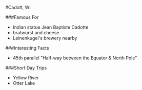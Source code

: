 #Cadott, WI

###Famous For
- Indian statue Jean Baptiste Cadotte
- bratwurst and cheese
- Leinenkugel's brewery nearby

###Interesting Facts
- 45th parallel "Half-way between the Equator & North Pole"

###Short Day Trips
- Yellow River
- Otter Lake
